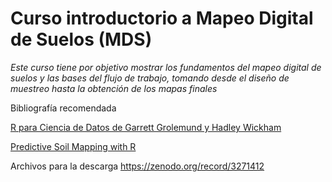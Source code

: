 # Curso introductorio a Mapeo Digital de Suelos (MDS)

*Este curso tiene por objetivo mostrar los fundamentos del mapeo digital de suelos y las bases del flujo de trabajo, tomando desde el diseño de muestreo hasta la obtención de los mapas finales*

Bibliografía recomendada

[R para Ciencia de Datos de Garrett Grolemund y Hadley Wickham](https://es.r4ds.hadley.nz/)

[Predictive Soil Mapping with R](https://soilmapper.org/)

Archivos para la descarga
https://zenodo.org/record/3271412
